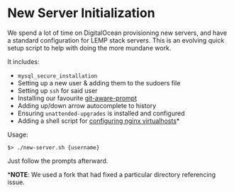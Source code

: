 # New Server Initialization

We spend a lot of time on DigitalOcean provisioning new servers, and have a standard configuration for LEMP stack servers. This is an evolving
quick setup script to help with doing the more mundane work.

It includes:

 - `mysql_secure_installation`
 - Setting up a new user & adding them to the sudoers file
 - Setting up `ssh` for said user
 - Installing our favourite [git-aware-prompt](https://github.com/jimeh/git-aware-prompt)
 - Adding up/down arrow autocomplete to history
 - Ensuring `unattended-upgrades` is installed and configured
 - Adding a shell script for [configuring nginx virtualhosts](https://github.com/thrasherht/virtualhost/)*

 
Usage:

```
$> ./new-server.sh {username}
```

Just follow the prompts afterward.

***NOTE**: We used a fork that had fixed a particular directory referencing issue.
